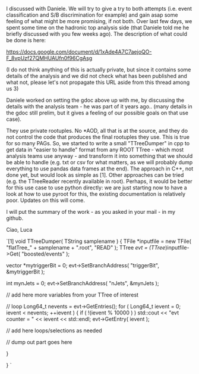 ﻿I discussed with Daniele. We will try to give a try to both attempts (i.e. event classification and S/B discrimination for example) and gain asap some feeling of what might be more promising, if not both. Over last few days, we spent some time on the hadronic top analysis side (that Daniele told me he briefly discussed with you few weeks ago). The description of what could be done is here:

https://docs.google.com/document/d/1xAde4A7C7aejoQO-F_8vpUzf27QMHUAUfn0f96CgAsg

(I do not think anything of this is actually private, but since it contains some details of the analysis and we did not check what has been published and what not, please let's not propagate this URL aside from this thread among us 3)

Daniele worked on setting the gdoc above up with me, by discussing the details with the analysis team - he was part of it years ago.. (many details in the gdoc still prelim, but it gives a feeling of our possible goals on that use case). 

They use private rootuples. No *AOD, all that is at the source, and they do not control the code that produces the final rootuples they use. This is true for so many PAGs. So, we started to write a small "TTreeDumper" in cpp to get data in "easier to handle" format from any ROOT TTree - which most analysis teams use anyway - and transform it into something that we should be able to handle (e.g. txt or csv for what matters, as we will probably dump everything to use pandas data frames at the end). The approach in C++, not done yet, but would look as simple as [1]. Other approaches can be tried (e.g. the TTreeReader recently available in root). Perhaps, it would be better for this use case to use python directly: we are just starting now to have a look at how to use pyroot for this, the existing documentation is relatively poor. Updates on this will come.

I will put the summary of the work - as you asked in your mail - in my github.

Ciao, Luca

`[1]
void TTreeDumper( TString samplename ) 
{ 
  TFile *inputfile  = new TFile( "flatTree_" + samplename + ".root", "READ" ); 
  TTree *evt = (TTree*)inputfile->Get( "boosted/events" ); 

  vector<bool> *mytriggerBit = 0; 
  evt->SetBranchAddress( "triggerBit", &mytriggerBit ); 

  int mynJets = 0; 
  evt->SetBranchAddress( "nJets", &mynJets ); 

  // add here more variables from your TTree of interest

  // loop 
  Long64_t nevents = evt->GetEntries(); 
  for ( Long64_t ievent = 0; ievent < nevents; ++ievent ) { 
    if ( !(ievent % 10000 ) ) std::cout << "evt counter  =  " << ievent << std::endl; 
    evt->GetEntry( ievent ); 

  // add here loops/selections as needed

  // dump out part goes here

  } 

}
`